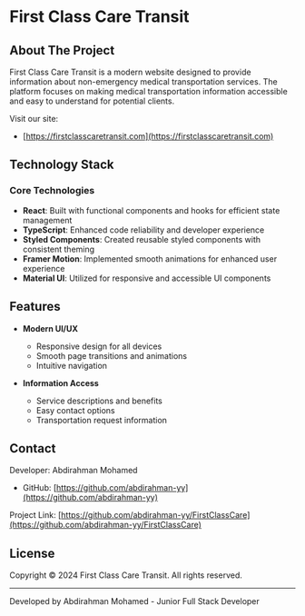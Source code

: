 # First Class Care Transit

## About The Project

First Class Care Transit is a modern website designed to provide information about non-emergency medical transportation services. The platform focuses on making medical transportation information accessible and easy to understand for potential clients.

Visit our site:
- [https://firstclasscaretransit.com](https://firstclasscaretransit.com)

## Technology Stack

### Core Technologies
- **React**: Built with functional components and hooks for efficient state management
- **TypeScript**: Enhanced code reliability and developer experience
- **Styled Components**: Created reusable styled components with consistent theming
- **Framer Motion**: Implemented smooth animations for enhanced user experience
- **Material UI**: Utilized for responsive and accessible UI components

## Features

- **Modern UI/UX**
  - Responsive design for all devices
  - Smooth page transitions and animations
  - Intuitive navigation

- **Information Access**
  - Service descriptions and benefits
  - Easy contact options
  - Transportation request information




## Contact

Developer: Abdirahman Mohamed
- GitHub: [https://github.com/abdirahman-yy](https://github.com/abdirahman-yy)

Project Link: [https://github.com/abdirahman-yy/FirstClassCare](https://github.com/abdirahman-yy/FirstClassCare)

## License

Copyright © 2024 First Class Care Transit. All rights reserved.

---
Developed by Abdirahman Mohamed - Junior Full Stack Developer 